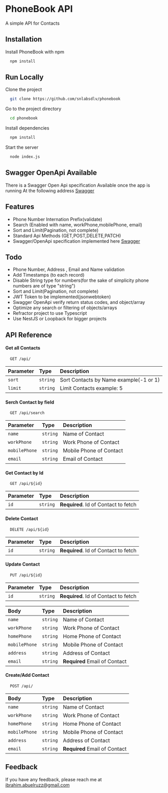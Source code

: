 
# PhoneBook API

A simple API for Contacts



## Installation

Install PhoneBook with npm

```bash
  npm install
```

## Run Locally

Clone the project

```bash
  git clone https://github.com/snlabsdlv/phonebook
```

Go to the project directory

```bash
  cd phonebook
```

Install dependencies

```bash
  npm install
```

Start the server

```bash
  node index.js
```


## Swagger OpenApi Available

There is a Swagger Open Api specification Available once the app is running
At the following address [Swagger](http://localhost:4000/api-docs)


## Features

- Phone Number Internation Prefix(validate)
- Search (Enabled with name, workPhone,mobilePhone, email)
- Sort and Limit(Pagination, not complete)
- Standard Api Methods (GET,POST,DELETE,PATCH)
- Swagger/OpenApi specification implemented here [Swagger](http://localhost:4000/api-docs)

## Todo

- Phone Number, Address , Email and Name validation
- Add Timestamps (to each record)
- Disable String type for numbers(for the sake of simplicity phone numbers are of type "string")
- Sort and Limit(Pagination, not complete)
- JWT Token to be implemented(jsonwebtoken)
- Swagger OpenApi verify return status codes, and object/array
- Optimize any search or filtering of objects/arrays
- Refractor project to use Typescript
- Use NestJS or Loopback for bigger projects


## API Reference

#### Get all Contacts

```http
  GET /api/
```

| Parameter | Type     | Description                |
| :-------- | :------- | :------------------------- |
| `sort`      | `string`  |  Sort Contacts by Name example(-1 or 1) |
| `limit`      | `string` |  Limit Contacts example: 5  |




#### Serch Contact by field

```http
  GET /api/search
```

| Parameter        | Type     | Description                |
| :-------- | :------- | :-------------------------------- |
| `name`              | `string` | Name of Contact         |
| `workPhone`         | `string` | Work Phone of Contact   |
| `mobilePhone`       | `string` | Mobile Phone of Contact |
| `email`             | `string` | Email of Contact |




#### Get Contact by Id

```http
  GET /api/${id}
```

| Parameter | Type     | Description                       |
| :-------- | :------- | :-------------------------------- |
| `id`      | `string` | **Required**. Id of Contact to fetch |



#### Delete Contact

```http
  DELETE /api/${id}
```

| Parameter | Type     | Description                       |
| :-------- | :------- | :-------------------------------- |
| `id`      | `string` | **Required**. Id of Contact to fetch |




#### Update Contact

```http
  PUT /api/${id}
```
| Parameter | Type     | Description                       |
| :-------- | :------- | :-------------------------------- |
| `id`      | `string` | **Required**. Id of Contact to fetch |


| Body        | Type     | Description                       |
| :-------- | :------- | :-------------------------------- |
| `name`              | `string` | Name of Contact         |
| `workPhone`         | `string` | Work Phone of Contact   |
| `homePhone`         | `string` | Home Phone of Contact   |
| `mobilePhone`       | `string` | Mobile Phone of Contact |
| `address`           | `string` | Address of Contact      |
| `email`             | `string` | **Required** Email of Contact |




#### Create/Add Contact

```http
  POST /api/
```

|  Body | Type     | Description                           |
| :-------- | :------- | :-------------------------------- |
| `name`              | `string` | Name of Contact         |
| `workPhone`         | `string` | Work Phone of Contact   |
| `homePhone`         | `string` | Home Phone of Contact   |
| `mobilePhone`       | `string` | Mobile Phone of Contact |
| `address`           | `string` | Address of Contact      |
| `email`             | `string` | **Required** Email of Contact |



## Feedback

If you have any feedback, please reach me at ibrahim.abuelruzz@gmail.com

